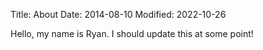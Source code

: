 Title: About
Date: 2014-08-10
Modified: 2022-10-26 

Hello, my name is Ryan. I should update this at some point!